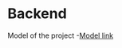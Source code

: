  # Backend

 Model of the project
 -[Model link](https://app.eraser.io/workspace/YtPqZ1VogxGy1jzIDkzj)